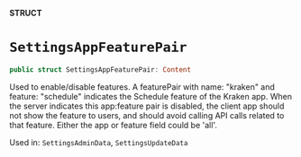 **STRUCT**

# `SettingsAppFeaturePair`

```swift
public struct SettingsAppFeaturePair: Content
```

Used to enable/disable features. A featurePair with name: "kraken" and feature: "schedule" indicates the Schedule feature of the Kraken app.
When the server indicates this app:feature pair is disabled, the client app should not show the feature to users, and should avoid calling API calls
related to that feature. Either the app or feature field could be 'all'.

Used in: `SettingsAdminData`, `SettingsUpdateData`
